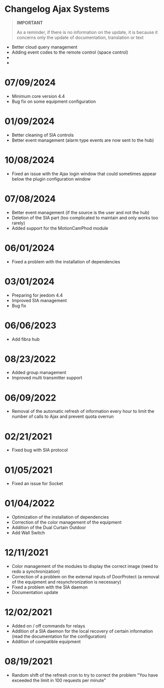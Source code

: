 # Changelog Ajax Systems

>**IMPORTANT**
>
>As a reminder, if there is no information on the update, it is because it concerns only the update of documentation, translation or text

- Better cloud query management
- Adding event codes to the remote control (space control)
- 
- 

# 07/09/2024

- Minimum core version 4.4
- Bug fix on some equipment configuration

# 01/09/2024

- Better cleaning of SIA controls
- Better event management (alarm type events are now sent to the hub)

# 10/08/2024

- Fixed an issue with the Ajax login window that could sometimes appear below the plugin configuration window

# 07/08/2024

- Better event management (if the source is the user and not the hub)
- Deletion of the SIA part (too complicated to maintain and only works too rarely)
- Added support for the MotionCamPhod module

# 06/01/2024

- Fixed a problem with the installation of dependencies

# 03/01/2024

- Preparing for jeedom 4.4
- Improved SIA management
- Bug fix

# 06/06/2023

- Add fibra hub

# 08/23/2022

- Added group management
- Improved multi transmitter support

# 06/09/2022

- Removal of the automatic refresh of information every hour to limit the number of calls to Ajax and prevent quota overrun

# 02/21/2021

- Fixed bug with SIA protocol

# 01/05/2021

- Fixed an issue for Socket

# 01/04/2022

- Optimization of the installation of dependencies
- Correction of the color management of the equipment
- Addition of the Dual Curtain Outdoor
- Add Wall Switch

# 12/11/2021

- Color management of the modules to display the correct image (need to redo a synchronization)
- Correction of a problem on the external inputs of DoorProtect (a removal of the equipment and resynchronization is necessary)
- Fixed a problem with the SIA daemon
- Documentation update

# 12/02/2021

- Added on / off commands for relays
- Addition of a SIA daemon for the local recovery of certain information (read the documentation for the configuration)
- Addition of compatible equipment

# 08/19/2021

- Random shift of the refresh cron to try to correct the problem "You have exceeded the limit in 100 requests per minute"
